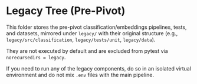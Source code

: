 # Legacy Tree (Pre-Pivot)

This folder stores the pre-pivot classification/embeddings pipelines, tests, and datasets, mirrored under `legacy/` with their original structure (e.g., `legacy/src/classification`, `legacy/tests/unit`, `legacy/data`).

They are not executed by default and are excluded from pytest via `norecursedirs = legacy`.

If you need to run any of the legacy components, do so in an isolated virtual environment and do not mix `.env` files with the main pipeline.
